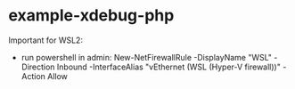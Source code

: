 # example-xdebug-php


Important for WSL2:

- run powershell in admin: New-NetFirewallRule -DisplayName "WSL" -Direction Inbound -InterfaceAlias "vEthernet (WSL (Hyper-V firewall))" -Action Allow